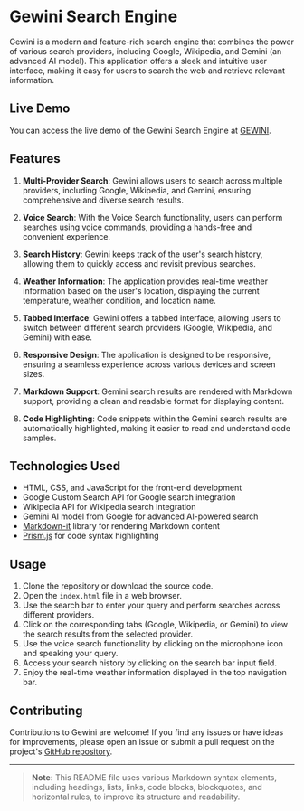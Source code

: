 # Gewini Search Engine

Gewini is a modern and feature-rich search engine that combines the power of various search providers, including Google, Wikipedia, and Gemini (an advanced AI model). This application offers a sleek and intuitive user interface, making it easy for users to search the web and retrieve relevant information.

## Live Demo

You can access the live demo of the Gewini Search Engine at [GEWINI](https://gewini.example.com).

## Features

1. **Multi-Provider Search**: Gewini allows users to search across multiple providers, including Google, Wikipedia, and Gemini, ensuring comprehensive and diverse search results.

2. **Voice Search**: With the Voice Search functionality, users can perform searches using voice commands, providing a hands-free and convenient experience.

3. **Search History**: Gewini keeps track of the user's search history, allowing them to quickly access and revisit previous searches.

4. **Weather Information**: The application provides real-time weather information based on the user's location, displaying the current temperature, weather condition, and location name.

5. **Tabbed Interface**: Gewini offers a tabbed interface, allowing users to switch between different search providers (Google, Wikipedia, and Gemini) with ease.

6. **Responsive Design**: The application is designed to be responsive, ensuring a seamless experience across various devices and screen sizes.

7. **Markdown Support**: Gemini search results are rendered with Markdown support, providing a clean and readable format for displaying content.

8. **Code Highlighting**: Code snippets within the Gemini search results are automatically highlighted, making it easier to read and understand code samples.

## Technologies Used

- HTML, CSS, and JavaScript for the front-end development
- Google Custom Search API for Google search integration
- Wikipedia API for Wikipedia search integration
- Gemini AI model from Google for advanced AI-powered search
- [Markdown-it](https://github.com/markdown-it/markdown-it) library for rendering Markdown content
- [Prism.js](https://prismjs.com/) for code syntax highlighting

## Usage

1. Clone the repository or download the source code.
2. Open the `index.html` file in a web browser.
3. Use the search bar to enter your query and perform searches across different providers.
4. Click on the corresponding tabs (Google, Wikipedia, or Gemini) to view the search results from the selected provider.
5. Use the voice search functionality by clicking on the microphone icon and speaking your query.
6. Access your search history by clicking on the search bar input field.
7. Enjoy the real-time weather information displayed in the top navigation bar.

## Contributing

Contributions to Gewini are welcome! If you find any issues or have ideas for improvements, please open an issue or submit a pull request on the project's [GitHub repository](https://github.com/AyushiBadika/gewini).

---

> **Note:** This README file uses various Markdown syntax elements, including headings, lists, links, code blocks, blockquotes, and horizontal rules, to improve its structure and readability.
